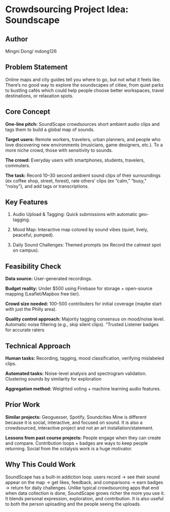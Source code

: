# Crowdsourcing Project Idea: Soundscape

## Author
Mingni Dong/ mdong126

## Problem Statement
Online maps and city guides tell you where to go, but not what it feels like. There’s no good way to explore the soundscapes of citiee, from quiet parks to bustling cafés which could help people choose better workspaces, travel destinations, or relaxation spots.

## Core Concept
**One-line pitch:** SoundScape crowdsources short ambient audio clips and tags them to build a global map of sounds.

**Target users:** Remote workers, travelers, urban planners, and people who love discovering new environments (musicians, game designers, etc.). To a more niche crowd, those with sensitivity to sounds. 

**The crowd:** Everyday users with smartphones, students, travelers, commuters.

**The task:** Record 10–30 second ambient sound clips of their surroundings (ex coffee shop, street, forest), rate others’ clips (ex “calm,” “busy,” “noisy”), and add tags or transcriptions.

## Key Features
1. Audio Upload & Tagging: Quick submissions with automatic geo-tagging.

2. Mood Map: Interactive map colored by sound vibes (quiet, lively, peaceful, pumped).

3. Daily Sound Challenges: Themed prompts (ex Record the calmest spot on campus).

## Feasibility Check
**Data source:** User-generated recordings.

**Budget reality:** Under $500 using Firebase for storage + open-source mapping (Leaflet/Mapbox free tier).

**Crowd size needed:** 100-500 contributers for initial coverage (maybe start with just the Philly area).

**Quality control approach:** 
Majority tagging consensus on mood/noise level.
Automatic noise filtering (e.g., skip silent clips).
“Trusted Listener badges for accurate raters

## Technical Approach
**Human tasks:** Recording, tagging, mood classification, verifying mislabeled clips.

**Automated tasks:** Noise-level analysis and spectrogram validation.
Clustering sounds by similarity for exploration

**Aggregation method:** Weighted voting + machine learning audio features.

## Prior Work
**Similar projects:** Geoguesser, Spotify, Soundcities
Mine is different because it is social, interactive, and focused on sound. It is also a crowdsourced, interactive project and not an art installation/statement.

**Lessons from past course projects:** People engage when they can create and compare. Contribution loops + badges are ways to keep people returning. Social from the octalysis work is a huge motivator.

## Why This Could Work
SoundScape has a built-in addiction loop. users record → see their sound appear on the map → get likes, feedback, and comparisons → earn badges → return for daily challenges.
Unlike typical crowdsourcing apps that end when data collection is done, SoundScape grows richer the more you use it. It blends personal expression, exploration, and contribution. It is also useful to both the person uploading and the people seeing the uploads. 
